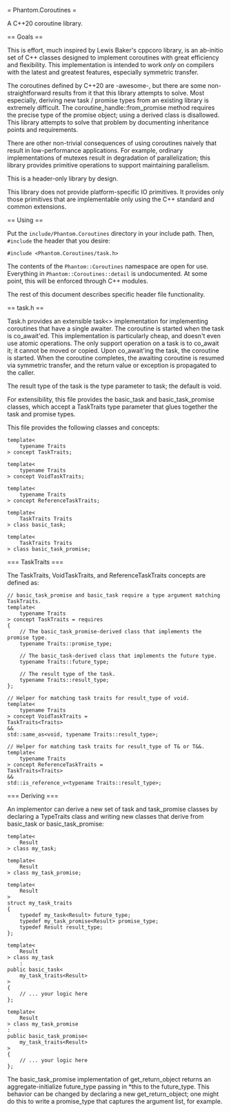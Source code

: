 = Phantom.Coroutines =

A C++20 coroutine library.

== Goals ==

This is effort, much inspired by Lewis Baker's cppcoro library, is an ab-initio
set of C++ classes designed to implement coroutines with great efficiency and
flexibility.  This implementation is intended to work _only_ on compilers
with the latest and greatest features, especially symmetric transfer.

The coroutines defined by C++20 are -awesome-, but there are some non-straightforward
results from it that this library attempts to solve.  Most especially, deriving
new task / promise types from an existing library is extremely difficult.  The
coroutine_handle<T>::from_promise method requires the precise type of the
promise object; using a derived class is disallowed.  This library attempts
to solve that problem by documenting inheritance points and requirements.

There are other non-trivial consequences of using coroutines
naively that result in low-performance applications.  For example, ordinary implementations
of mutexes result in degradation of parallelization; this library provides primitive operations
to support maintaining parallelism.

This is a header-only library by design.  

This library does not provide platform-specific IO primitives.  It provides only those
primitives that are implementable only using the C++ standard and common extensions.

== Using ==

Put the ```include/Phantom.Coroutines``` directory in your include path.  Then, 
```#include``` the header that you desire:

```
#include <Phantom.Coroutines/task.h>
```

The contents of the ```Phantom::Coroutines``` namespace are open for use.  Everything
in ```Phantom::Coroutines::detail``` is undocumented.  At some point, this will be
enforced through C++ modules.

The rest of this document describes specific header file functionality.

== task.h ==

Task.h provides an extensible task<> implementation for implementing coroutines
that have a single awaiter.  The coroutine is started when the task is co_await'ed.
This implementation is particularly cheap, and doesn't even use atomic operations.
The only support operation on a task is to co_await it; it cannot be moved or copied.
Upon co_await'ing the task, the coroutine is started.  When the coroutine completes,
the awaiting coroutine is resumed via symmetric transfer, and the return value
or exception is propagated to the caller.

The result type of the task is the type parameter to task; the default is void.  

For extensibility, this file provides the basic_task and basic_task_promise classes, which
accept a TaskTraits type parameter that glues together the task and promise types.

This file provides the following classes and concepts:

```
template<
    typename Traits
> concept TaskTraits;

template<
    typename Traits
> concept VoidTaskTraits;

template<
    typename Traits
> concept ReferenceTaskTraits;

template<
    TaskTraits Traits
> class basic_task;

template<
    TaskTraits Traits
> class basic_task_promise;
```

=== TaskTraits ===

The TaskTraits, VoidTaskTraits, and ReferenceTaskTraits concepts are defined as:

```
// basic_task_promise and basic_task require a type argument matching TaskTraits.
template<
    typename Traits
> concept TaskTraits = requires
{
    // The basic_task_promise-derived class that implements the promise type.
    typename Traits::promise_type;

    // The basic_task-derived class that implements the future type.
    typename Traits::future_type;

    // The result type of the task.
    typename Traits::result_type;
};

// Helper for matching task traits for result_type of void.
template<
    typename Traits
> concept VoidTaskTraits =
TaskTraits<Traits>
&&
std::same_as<void, typename Traits::result_type>;

// Helper for matching task traits for result_type of T& or T&&.
template<
    typename Traits
> concept ReferenceTaskTraits =
TaskTraits<Traits>
&&
std::is_reference_v<typename Traits::result_type>;
```

=== Deriving ===

An implementor can derive a new set of task and task_promise classes
by declaring a TypeTraits class and writing new classes that derive from
basic_task or basic_task_promise:

```
template<
    Result
> class my_task;

template<
    Result
> class my_task_promise;

template<
    Result
>
struct my_task_traits
{
    typedef my_task<Result> future_type;
    typedef my_task_promise<Result> promise_type;
    typedef Result result_type;
};

template<
    Result
> class my_task
    :
public basic_task<
    my_task_traits<Result>
>
{
    // ... your logic here
};

template<
    Result
> class my_task_promise
:
public basic_task_promise<
    my_task_traits<Result>
>
{
    // ... your logic here
};
```

The basic_task_promise implementation of get_return_object returns an aggregate-initialize future_type
passing in *this to the future_type.  This behavior can be changed by declaring a new get_return_object;
one might do this to write a promise_type that captures the argument list, for example.

